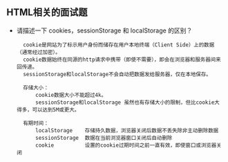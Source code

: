 ## HTML相关的面试题

- 请描述一下 cookies，sessionStorage 和 localStorage 的区别？

		cookie是网站为了标示用户身份而储存在用户本地终端（Client Side）上的数据（通常经过加密）。
		cookie数据始终在同源的http请求中携带（即使不需要），即会在浏览器和服务器间来回传递。
		sessionStorage和localStorage不会自动把数据发给服务器，仅在本地保存。

		存储大小：
			cookie数据大小不能超过4k。
			sessionStorage和localStorage 虽然也有存储大小的限制，但比cookie大得多，可以达到5M或更大。

		有期时间：
			localStorage    存储持久数据，浏览器关闭后数据不丢失除非主动删除数据
			sessionStorage  数据在当前浏览器窗口关闭后自动删除
			cookie          设置的cookie过期时间之前一直有效，即使窗口或浏览器关闭
